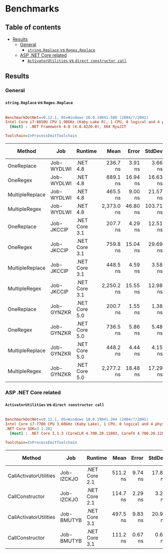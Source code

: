 # Benchmarks

## Table of contents

* [Results](#results)
  * [General](#general)
    * [`string.Replace` vs `Regex.Replace`](#stringreplace-vs-regexreplace)
  * [ASP .NET Core related](#asp-net-core-related)
    * [`ActivatorUtilities` vs `direct constructor call`](#activatorutilities-vs-direct-constructor-call)

## Results

### General

#### `string.Replace` vs `Regex.Replace`

```ini

BenchmarkDotNet=v0.12.1, OS=Windows 10.0.19041.508 (2004/?/20H1)
Intel Core i7-8650U CPU 1.90GHz (Kaby Lake R), 1 CPU, 8 logical and 4 physical cores
  [Host] : .NET Framework 4.8 (4.8.4220.0), X64 RyuJIT

Toolchain=InProcessEmitToolchain 

```
|          Method |        Job |       Runtime |       Mean |    Error |    StdDev |     Median |  Gen 0 | Gen 1 | Gen 2 | Allocated |
|---------------- |----------- |-------------- |-----------:|---------:|----------:|-----------:|-------:|------:|------:|----------:|
|      OneReplace | Job-WYDLWI |      .NET 4.8 |   236.7 ns |  3.91 ns |   3.66 ns |   236.1 ns | 0.0324 |     - |     - |     136 B |
|        OneRegex | Job-WYDLWI |      .NET 4.8 |   889.1 ns | 16.94 ns |  16.63 ns |   895.2 ns | 0.3128 |     - |     - |    1316 B |
| MultipleReplace | Job-WYDLWI |      .NET 4.8 |   465.5 ns |  9.00 ns |  21.57 ns |   457.5 ns | 0.0648 |     - |     - |     273 B |
|   MultipleRegex | Job-WYDLWI |      .NET 4.8 | 2,373.0 ns | 46.80 ns | 103.71 ns | 2,341.5 ns | 0.4120 |     - |     - |    1733 B |
|      OneReplace | Job-JKCCIP | .NET Core 3.1 |   207.7 ns |  4.29 ns |  12.51 ns |   201.0 ns | 0.0324 |     - |     - |     136 B |
|        OneRegex | Job-JKCCIP | .NET Core 3.1 |   759.8 ns | 15.04 ns |  29.69 ns |   752.0 ns | 0.3128 |     - |     - |    1316 B |
| MultipleReplace | Job-JKCCIP | .NET Core 3.1 |   448.5 ns |  4.59 ns |   3.58 ns |   450.1 ns | 0.0648 |     - |     - |     273 B |
|   MultipleRegex | Job-JKCCIP | .NET Core 3.1 | 2,250.2 ns | 15.55 ns |  12.98 ns | 2,247.9 ns | 0.4120 |     - |     - |    1733 B |
|      OneReplace | Job-GYNZKR | .NET Core 5.0 |   200.7 ns |  1.55 ns |   1.38 ns |   200.9 ns | 0.0324 |     - |     - |     136 B |
|        OneRegex | Job-GYNZKR | .NET Core 5.0 |   736.5 ns |  5.86 ns |   5.48 ns |   738.7 ns | 0.3128 |     - |     - |    1316 B |
| MultipleReplace | Job-GYNZKR | .NET Core 5.0 |   448.2 ns |  4.44 ns |   4.15 ns |   446.8 ns | 0.0648 |     - |     - |     273 B |
|   MultipleRegex | Job-GYNZKR | .NET Core 5.0 | 2,277.2 ns | 18.48 ns |  17.29 ns | 2,273.7 ns | 0.4120 |     - |     - |    1733 B |


### ASP .NET Core related

#### `ActivatorUtilities` vs `direct constructor call`

``` ini

BenchmarkDotNet=v0.12.1, OS=Windows 10.0.19041.264 (2004/?/20H1)
Intel Core i7-7700 CPU 3.60GHz (Kaby Lake), 1 CPU, 8 logical and 4 physical cores
.NET Core SDK=3.1.201
  [Host] : .NET Core 3.1.3 (CoreCLR 4.700.20.11803, CoreFX 4.700.20.12001), X64 RyuJIT

Toolchain=InProcessEmitToolchain  

```
|                 Method |        Job |       Runtime |     Mean |   Error |   StdDev |  Gen 0 | Gen 1 | Gen 2 | Allocated |
|----------------------- |----------- |-------------- |---------:|--------:|---------:|-------:|------:|------:|----------:|
| CallActivatorUtilities | Job-IZCKJO | .NET Core 2.1 | 511.2 ns | 9.74 ns | 17.82 ns | 0.0496 |     - |     - |     208 B |
|        CallConstructor | Job-IZCKJO | .NET Core 2.1 | 114.7 ns | 2.29 ns |  3.21 ns | 0.0113 |     - |     - |      48 B |
| CallActivatorUtilities | Job-BMUTYB | .NET Core 3.1 | 497.5 ns | 9.83 ns | 20.95 ns | 0.0486 |     - |     - |     208 B |
|        CallConstructor | Job-BMUTYB | .NET Core 3.1 | 111.2 ns | 0.67 ns |  0.63 ns | 0.0113 |     - |     - |      48 B |
